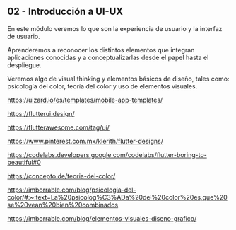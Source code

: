 ## 02 - Introducción a UI-UX

En este módulo veremos lo que son la experiencia de usuario y la interfaz de usuario.

Aprenderemos a reconocer los distintos elementos que integran aplicaciones conocidas y a conceptualizarlas desde el papel hasta el despliegue.

Veremos algo de visual thinking y elementos básicos de diseño, tales como: psicología del color, teoría del color y uso de elementos visuales.

https://uizard.io/es/templates/mobile-app-templates/

https://flutterui.design/

https://flutterawesome.com/tag/ui/

https://www.pinterest.com.mx/klerith/flutter-designs/

https://codelabs.developers.google.com/codelabs/flutter-boring-to-beautiful#0

https://concepto.de/teoria-del-color/

https://imborrable.com/blog/psicologia-del-color/#:~:text=La%20psicolog%C3%ADa%20del%20color%20es,que%20se%20vean%20bien%20combinados

https://imborrable.com/blog/elementos-visuales-diseno-grafico/
